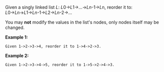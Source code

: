 Given a singly linked list *L*: *L*0→*L*1→…→*Ln*-1→*L*n,
reorder it to: *L*0→*Ln*→*L*1→*Ln*-1→*L*2→*Ln*-2→…

You may **not** modify the values in the list's nodes, only nodes itself may be changed.

**Example 1:**

```
Given 1->2->3->4, reorder it to 1->4->2->3.
```

**Example 2:**

```
Given 1->2->3->4->5, reorder it to 1->5->2->4->3.
```

